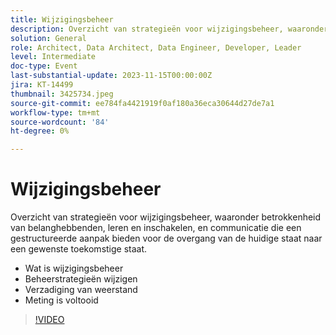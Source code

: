 ```yaml
---
title: Wijzigingsbeheer
description: Overzicht van strategieën voor wijzigingsbeheer, waaronder betrokkenheid van belanghebbenden, leren en inschakelen, en communicatie die een gestructureerde aanpak bieden voor de overgang van de huidige staat naar een gewenste toekomstige staat. Wat is het Meten van het Succes van de Verandering van het Beheer van de Verandering van het Beheer de Strategieën van de Weerstand van het Veranderingsbeheer
solution: General
role: Architect, Data Architect, Data Engineer, Developer, Leader
level: Intermediate
doc-type: Event
last-substantial-update: 2023-11-15T00:00:00Z
jira: KT-14499
thumbnail: 3425734.jpeg
source-git-commit: ee784fa4421919f0af180a36eca30644d27de7a1
workflow-type: tm+mt
source-wordcount: '84'
ht-degree: 0%

---
```



# Wijzigingsbeheer

Overzicht van strategieën voor wijzigingsbeheer, waaronder betrokkenheid van belanghebbenden, leren en inschakelen, en communicatie die een gestructureerde aanpak bieden voor de overgang van de huidige staat naar een gewenste toekomstige staat.

* Wat is wijzigingsbeheer
* Beheerstrategieën wijzigen
* Verzadiging van weerstand
* Meting is voltooid

>[!VIDEO](https://video.tv.adobe.com/v/3425734/?learn=on)
